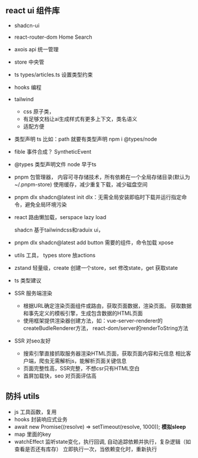 ## react ui 组件库
- shadcn-ui 
- react-router-dom
  Home Search 
- axois api 统一管理
- store 中央管
- ts types/articles.ts 设置类型约束
- hooks 编程 

- tailwind 
  - css 原子类，
  - 有足够文档让ai生成样式有更多上下文，类名语义
  - 适配方便
- 类型声明 ts 比如：path 就要有类型声明
  npm i @types/node 

- fible 事件合成？
  SyntheticEvent 
- @types 类型声明文件
  node 早于ts 

- pnpm 包管理器，
  内容可寻存储技术，所有依赖在一个全局存储目录(默认为~/.pnpm-store)
  使用缓存，减少重复下载，减少磁盘空间

- pnpm dlx shadcn@latest init
  dlx：无需全局安装即临时下载并运行指定命令，避免全局环境污染
- react 路由懒加载，serspace lazy load

  shadcn 基于tailwindcss和raduix ui，
- pnpm dlx shadcn@latest add button  需要的组件，命令加载
  xpose  

- utils 工具，
  types 
  store 放actions 
- zstand 轻量级，create 创建一个store，set 修改state，get 获取state

- ts 类型建议
  
- SSR 服务端渲染
  - 根据URL确定渲染页面组件或路由，获取页面数据，渲染页面。
    获取数据和事先定义的模板引擎，生成包含数据的HTML页面
  - 使用框架提供渲染器创建方法，如：vue-server-renderer的createBudleRenderer方法，
    react-dom/server的renderToString方法

- SSR 对seo友好
  - 搜索引擎直接抓取服务器渲染HTML页面，获取页面内容和元信息
    相比客户端，爬虫无需解析js，能解析页面关键信息
  - 页面完整性高，SSR完整，不想csr只有HTML空白
  - 首屏加载快，seo 对页面评估高

## 防抖 utils 
- js 工具函数，复用
- hooks 封装响应式业务 
- await new Promise((resolve) => setTimeout(resolve, 1000)); 
  **模拟sleep**
- map 里面的key 
- watchEffect 监听state变化，执行回调,
  自动追踪依赖并执行，复杂逻辑（如查看是否还有库存）
  立即执行一次，当依赖变化时，重新执行